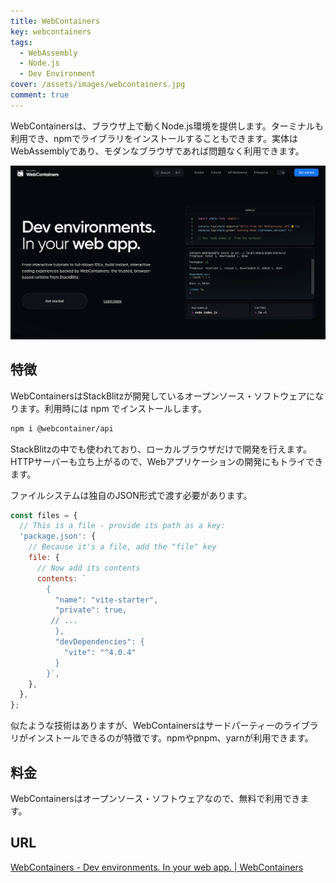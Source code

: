 ```yaml
---
title: WebContainers
key: webcontainers
tags:
  - WebAssembly
  - Node.js
  - Dev Environment
cover: /assets/images/webcontainers.jpg
comment: true
---
```


WebContainersは、ブラウザ上で動くNode.js環境を提供します。ターミナルも利用でき、npmでライブラリをインストールすることもできます。実体はWebAssemblyであり、モダンなブラウザであれば問題なく利用できます。

[![WebContainersのWebサイト](/assets/images/webcontainers.jpg)](https://webcontainers.io/x)

<!--more-->

## 特徴

WebContainersはStackBlitzが開発しているオープンソース・ソフトウェアになります。利用時には npm でインストールします。

```bash
npm i @webcontainer/api
```

StackBlitzの中でも使われており、ローカルブラウザだけで開発を行えます。HTTPサーバーも立ち上がるので、Webアプリケーションの開発にもトライできます。

ファイルシステムは独自のJSON形式で渡す必要があります。

```js
const files = {
  // This is a file - provide its path as a key:
  'package.json': {
    // Because it's a file, add the "file" key
    file: {
      // Now add its contents
      contents: `
        {
          "name": "vite-starter",
          "private": true,
         // ...
          },
          "devDependencies": {
            "vite": "^4.0.4"
          }
        }`,
    },
  },
};
```

似たような技術はありますが、WebContainersはサードパーティーのライブラリがインストールできるのが特徴です。npmやpnpm、yarnが利用できます。

## 料金

WebContainersはオープンソース・ソフトウェアなので、無料で利用できます。

## URL

[WebContainers \- Dev environments\. In your web app\. \| WebContainers](https://webcontainers.io/)
